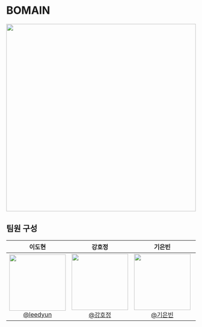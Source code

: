 # BOMAIN
<img src="https://img1.daumcdn.net/thumb/R1280x0/?scode=mtistory2&fname=https%3A%2F%2Fblog.kakaocdn.net%2Fdn%2FbSZQhi%2FbtqCynES5Hy%2FGIJF1gnjAmnq0AeQpcojkK%2Fimg.jpg" width="100%" height="500"/>
<br>

## 팀원 구성

<div align="center">

| **이도현** | **강호정** | **기은빈** | **김봄** | **장수민** |
| :------: |  :------: | :------: | :------: | :------: |
| [<img src="https://cdn-icons-png.flaticon.com/512/2175/2175377.png" height=150 width=150> <br/> @leedyun](https://github.com/leedyun) | [<img src="https://cdn-icons-png.flaticon.com/512/2175/2175377.png" height=150 width=150> <br/> @강호정](https://github.com/) | [<img src="https://cdn-icons-png.flaticon.com/512/2175/2175377.png" height=150 width=150> <br/> @기은빈](https://github.com/) | [<img src="https://cdn-icons-png.flaticon.com/512/2175/2175377.png" height=150 width=150> <br/> @김봄](https://github.com/) | [<img src="https://cdn-icons-png.flaticon.com/512/2175/2175377.png" height=150 width=150> <br/> @장수민](https://github.com/) |

</div>

<br>
